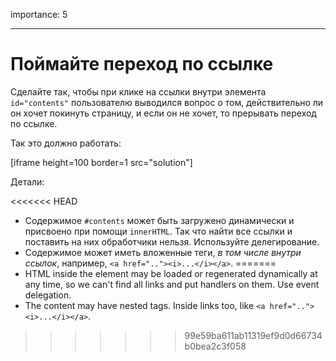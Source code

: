 importance: 5

---

# Поймайте переход по ссылке

Сделайте так, чтобы при клике на ссылки внутри элемента `id="contents"` пользователю выводился вопрос о том, действительно ли он хочет покинуть страницу, и если он не хочет, то прерывать переход по ссылке.

Так это должно работать:

[iframe height=100 border=1 src="solution"]

Детали:

<<<<<<< HEAD
- Содержимое `#contents` может быть загружено динамически и присвоено при помощи `innerHTML`. Так что найти все ссылки и поставить на них обработчики нельзя. Используйте делегирование.
- Содержимое может иметь вложенные теги, *в том числе внутри ссылок*, например, `<a href=".."><i>...</i></a>`.
=======
- HTML inside the element may be loaded or regenerated dynamically at any time, so we can't find all links and put handlers on them. Use event delegation.
- The content may have nested tags. Inside links too, like `<a href=".."><i>...</i></a>`.
>>>>>>> 99e59ba611ab11319ef9d0d66734b0bea2c3f058
